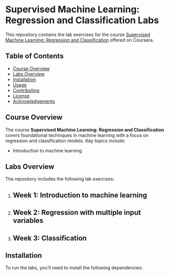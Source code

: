 # Supervised Machine Learning: Regression and Classification Labs

This repository contains the lab exercises for the course [Supervised Machine Learning: Regression and Classification](https://www.coursera.org/learn/machine-learning?specialization=machine-learning-introduction) offered on Coursera.

## Table of Contents

- [Course Overview](#course-overview)
- [Labs Overview](#labs-overview)
- [Installation](#installation)
- [Usage](#usage)
- [Contributing](#contributing)
- [License](#license)
- [Acknowledgements](#acknowledgements)

## Course Overview

The course **Supervised Machine Learning: Regression and Classification** covers foundational techniques in machine learning with a focus on regression and classification models. Key topics include:
- Introduction to machine learning


## Labs Overview

The repository includes the following lab exercises:

1. **Week 1: Introduction to machine learning**
   - 

2. **Week 2: Regression with multiple input variables**
   - 

3. **Week 3: Classification**
   - 


## Installation

To run the labs, you'll need to install the following dependencies:

```bash


